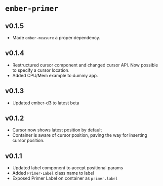 # `ember-primer`
## v0.1.5

- Made `ember-measure` a proper dependency.

## v0.1.4

- Restructured cursor component and changed cursor API. Now possible to specify a cursor location.
- Added CPU/Mem example to dummy app.

## v0.1.3

- Updated ember-d3 to latest beta

## v0.1.2
- Cursor now shows latest position by default
- Container is aware of cursor position, paving the way for inserting cursor position.

## v0.1.1
- Updated label component to accept positional params
- Added `Primer-Label` class name to label
- Exposed Primer Label on container as `primer.label`
